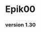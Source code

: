 # Epik00
### version 1.30

<!--
**Epik00/Epik00** is a ✨ _special_ ✨ repository because its `README.md` (this file) appears on your GitHub profile.
-->

